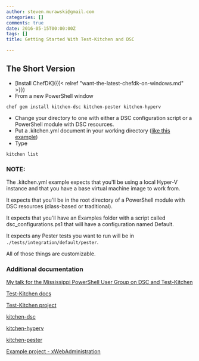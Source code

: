 ```yaml
---
author: steven.murawski@gmail.com
categories: []
comments: true
date: 2016-05-15T00:00:00Z
tags: []
title: Getting Started With Test-Kitchen and DSC

---
```


## The Short Version

* [Install ChefDK]({{< relref "want-the-latest-chefdk-on-windows.md" >}})
* From a new PowerShell window

`chef gem install kitchen-dsc kitchen-pester kitchen-hyperv`

* Change your directory to one with either a DSC configuration script or a PowerShell module with DSC resources.
* Put a .kitchen.yml document in your working directory ([like this example](https://gist.github.com/smurawski/2feccb3aff30153b4ba3))
* Type

`kitchen list`


### NOTE:

The .kitchen.yml example expects that you'll be using a local Hyper-V instance and that you have a base virtual machine image to work from.

It expects that you'll be in the root directory of a PowerShell module with DSC resources (class-based or traditional).

It expects that you'll have an Examples folder with a script called dsc_configurations.ps1 that will have a configuration named Default.

It expects any Pester tests you want to run will be in `./tests/integration/default/pester`.

All of those things are customizable.

### Additional documentation

[My talk for the Mississippi PowerShell User Group on DSC and Test-Kitchen](http://mspsug.com/2016/05/17/video-acceptance-testing-powershell-desired-state-configuration-with-test-kitchen/)

[Test-Kitchen docs](http://kitchen.ci)

[Test-Kitchen project](https://github.com/test-kitchen/test-kitchen)

[kitchen-dsc](https://github.com/test-kitchen/kitchen-dsc/blob/master/README.md)

[kitchen-hyperv](https://github.com/test-kitchen/kitchen-hyperv/blob/master/README.md)

[kitchen-pester](https://github.com/test-kitchen/kitchen-pester/blob/master/README.md)

[Example project - xWebAdministration](https://github.com/smurawski/xWebAdministration)
  
